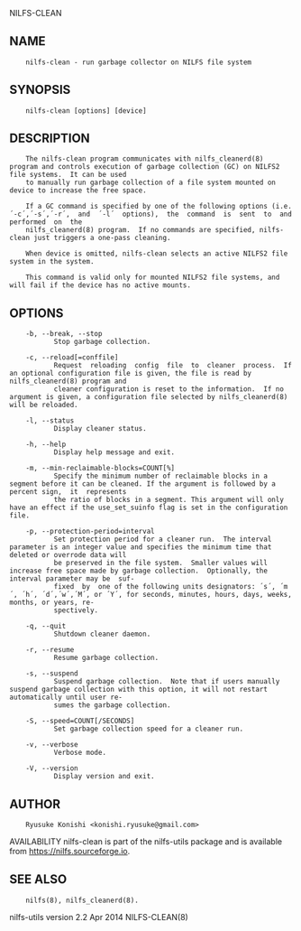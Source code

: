   NILFS-CLEAN
 
## NAME
        nilfs-clean - run garbage collector on NILFS file system
 
## SYNOPSIS
        nilfs-clean [options] [device]
 
## DESCRIPTION
        The nilfs-clean program communicates with nilfs_cleanerd(8) program and controls execution of garbage collection (GC) on NILFS2 file systems.  It can be used
        to manually run garbage collection of a file system mounted on device to increase the free space.
 
        If a GC command is specified by one of the following options (i.e. ´-c´,´-s´,´-r´,  and  ´-l´  options),  the  command  is  sent  to  and  performed  on  the
        nilfs_cleanerd(8) program.  If no commands are specified, nilfs-clean just triggers a one-pass cleaning.
 
        When device is omitted, nilfs-clean selects an active NILFS2 file system in the system.
 
        This command is valid only for mounted NILFS2 file systems, and will fail if the device has no active mounts.
 
## OPTIONS
        -b, --break, --stop
               Stop garbage collection.
 
        -c, --reload[=conffile]
               Request  reloading  config  file  to  cleaner  process.  If an optional configuration file is given, the file is read by nilfs_cleanerd(8) program and
               cleaner configuration is reset to the information.  If no argument is given, a configuration file selected by nilfs_cleanerd(8) will be reloaded.
 
        -l, --status
               Display cleaner status.
 
        -h, --help
               Display help message and exit.
 
        -m, --min-reclaimable-blocks=COUNT[%]
               Specify the minimum number of reclaimable blocks in a segment before it can be cleaned. If the argument is followed by a percent sign,  it  represents
               the ratio of blocks in a segment. This argument will only have an effect if the use_set_suinfo flag is set in the configuration file.
 
        -p, --protection-period=interval
               Set protection period for a cleaner run.  The interval parameter is an integer value and specifies the minimum time that deleted or overrode data will
               be preserved in the file system.  Smaller values will increase free space made by garbage collection.  Optionally, the interval parameter may be  suf‐
               fixed  by  one of the following units designators: ´s´, ´m´, ´h´, ´d´,´w´,´M´, or ´Y´, for seconds, minutes, hours, days, weeks, months, or years, re‐
               spectively.
 
        -q, --quit
               Shutdown cleaner daemon.
 
        -r, --resume
               Resume garbage collection.
 
        -s, --suspend
               Suspend garbage collection.  Note that if users manually suspend garbage collection with this option, it will not restart automatically until user re‐
               sumes the garbage collection.
 
        -S, --speed=COUNT[/SECONDS]
               Set garbage collection speed for a cleaner run.
 
        -v, --verbose
               Verbose mode.
 
        -V, --version
               Display version and exit.
 
## AUTHOR
        Ryusuke Konishi <konishi.ryusuke@gmail.com>
 
 AVAILABILITY
        nilfs-clean is part of the nilfs-utils package and is available from https://nilfs.sourceforge.io.
 
## SEE ALSO
        nilfs(8), nilfs_cleanerd(8).
 
 nilfs-utils version 2.2                                                       Apr 2014                                                                NILFS-CLEAN(8)
